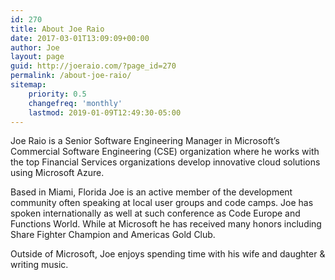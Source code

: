 ```yaml
---
id: 270
title: About Joe Raio
date: 2017-03-01T13:09:09+00:00
author: Joe
layout: page
guid: http://joeraio.com/?page_id=270
permalink: /about-joe-raio/
sitemap:
    priority: 0.5
    changefreq: 'monthly'
    lastmod: 2019-01-09T12:49:30-05:00
---
```

Joe Raio is a Senior Software Engineering Manager in Microsoft’s Commercial Software Engineering (CSE) organization where he works with the top Financial Services organizations develop innovative cloud solutions using Microsoft Azure.

Based in Miami, Florida Joe is an active member of the development community often speaking at local user groups and code camps. Joe has spoken internationally as well at such conference as Code Europe and Functions World. While at Microsoft he has received many honors including Share Fighter Champion and Americas Gold Club.

Outside of Microsoft, Joe enjoys spending time with his wife and daughter & writing music.